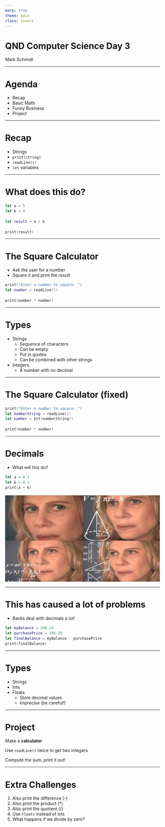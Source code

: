 ```yaml
---
marp: true
theme: gaia
class: invert
---
```


# QND Computer Science Day 3
Mark Schmidt

---

# Agenda

- Recap
- Basic Math
- Funny Business
- Project

---

# Recap

- Strings
- `print(string)`
- `readLine()!`
- `let` variables

---

# What does this do?

```swift
let a = 5
let b = 4

let result = a + b

print(result)
```
---

# The Square Calculator

- Ask the user for a number
- Square it and print the result

```swift
print("Enter a number to square: ")
let number = readLine()!

print(number * number)
```

---

# Types

- Strings
  - Sequence of characters
  - Can be empty
  - Put in quotes
  - Can be combined with other strings
- Integers
  - A number with no decimal

---

# The Square Calculator (fixed)

```swift
print("Enter a number to square: ")
let numberString = readLine()!
let number = Int(numberString)!

print(number * number)
```

---
# Decimals


- What will this do?
```swift
let a = 0.1
let b = 0.1
print(a + b)

```
![bg right w:500](../assets/math.jpeg)
<!-- -->
<!-- Show 0.1 + 0.1 = 0.2, 0.1 + 0.2 => 0.3000000004 -->

---

# This has caused a lot of problems

- Banks deal with decimals a lot!

```swift
let myBalance = 200.20
let purchasePrice = 100.20
let finalBalance = myBalance - purchasePrice
print(finalBalance)
```

---

# Types

- Strings
- Ints
- Floats
  - Store decimal values
  - Imprecise (be careful!)

---

# Project

Make a **calculator**

Use `readLine()` twice to get two integers 

Compute the sum, print it out!

--- 

# Extra Challenges

1. Also print the difference (-)
2. Also print the product (*)
3. Also print the quotient (/)
4. Use `Floats` instead of ints
5. What happens if we divide by zero?